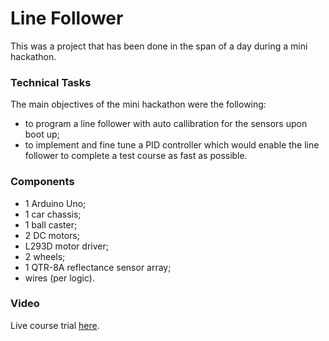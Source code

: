 # Line Follower
This was a project that has been done in the span of a day during a mini hackathon.
### Technical Tasks
The main objectives of the mini hackathon were the following:
* to program a line follower with auto callibration for the sensors upon boot up;
* to implement and fine tune a PID controller which would enable the line follower to complete a test course as fast as possible.
### Components
* 1 Arduino Uno;
* 1 car chassis; 
* 1 ball caster; 
* 2 DC motors; 
* L293D motor driver;
* 2 wheels; 
* 1 QTR-8A reflectance sensor array; 
* wires (per logic).
### Video
Live course trial [here](https://youtu.be/STF4KL0HLZI).
